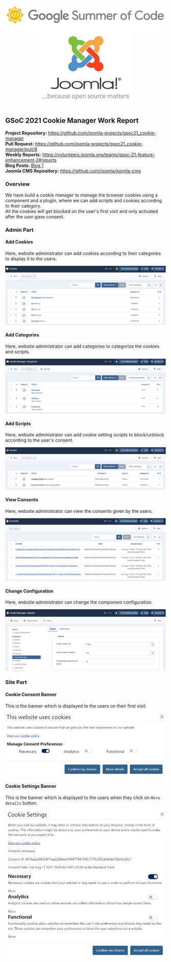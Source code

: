 <div align="center">
<img alt="Google Summer of Code logo" src="src/gsoc-logo.jpg">
<img alt="Joomla! logo" src="src/joomla-logo.png">
</div>

## GSoC 2021 Cookie Manager Work Report
**Project Repository:** https://github.com/joomla-projects/gsoc21_cookie-manager
<br>
**Pull Request:** https://github.com/joomla-projects/gsoc21_cookie-manager/pull/8
<br>
**Weekly Reports:** https://volunteers.joomla.org/teams/gsoc-21-feature-enhancement-2#reports
<br>
**Blog Posts:** [Blog 1](https://community.joomla.org/gsoc-2021/gsoc-project-cookie-manager.html)
<br>
**Joomla CMS Repository:** https://github.com/joomla/joomla-cms

### Overview
We have build a cookie manager to manage the browser cookies using a component and a plugin, where we can add scripts and cookies according to their category.
<br>
All the cookies will get blocked on the user's first visit and only activated after the user gave consent.

### Admin Part
#### Add Cookies
Here, website administrator can add cookies according to their categories to display it to the users.
<div>
<img alt="Add Cookies" src="src/cookies.JPG">
</div>

#### Add Categories
Here, website administrator can add categories to categorize the cookies and scripts.
<div>
<img alt="Add Categories" src="src/categories.JPG">
</div>

#### Add Scripts
Here, website administrator can add cookie setting scripts to block/unblock according to the user's consent.
<div>
<img alt="Add Scripts" src="src/scripts.JPG">
</div>

#### View Consents
Here, website administrator can view the consents given by the users.
<div>
<img alt="View Consents" src="src/consents.JPG">
</div>

#### Change Configuration
Here, website administrator can change the component configuration.
<div>
<img alt="Change Configuration" src="src/config.JPG">
</div>

### Site Part
#### Cookie Consent Banner
This is the banner which is displayed to the users on their first visit.
<div>
<img alt="Cookie Consent Banner" src="src/consent-banner.jpg">
</div>

#### Cookie Settings Banner
This is the banner which is displayed to the users when they click on `More details` button.
<div>
<img alt="Cookie Settings Banner" src="src/settings-banner.jpg">
</div>
